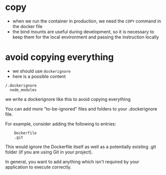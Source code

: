 # copy

- when we run the container in production, we need the `COPY` command in the docker file
- the bind mounts are useful during development, so it is necessary to keep them for the local environment and passing the instruction locally

# avoid copying everything

- we should use `dockerignore`
- here is a possible content

```
/.dockerignore
  node_modules
```

we write a dockerignore like this to avoid copying everything

You can add more "to-be-ignored" files and folders to your .dockerignore file.

For example, consider adding the following to entries:

```
    Dockerfile
    .git
```

This would ignore the Dockerfile itself as well as a potentially existing .git folder (if you are using Git in your project).

In general, you want to add anything which isn't required by your application to execute correctly.